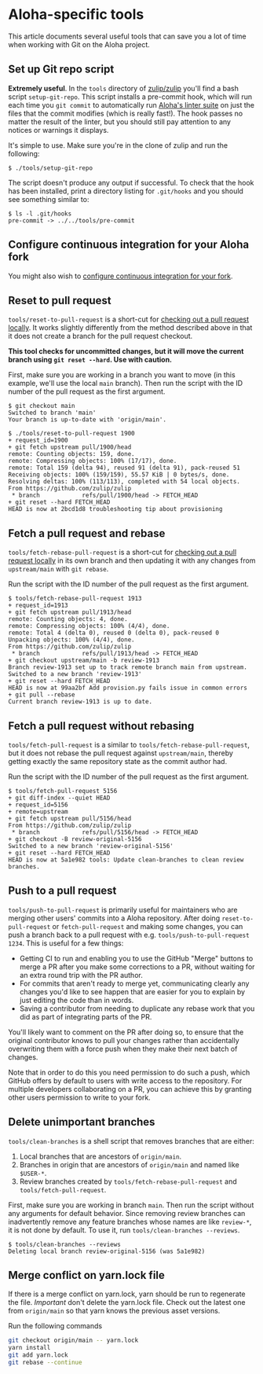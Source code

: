 # Aloha-specific tools

This article documents several useful tools that can save you a lot of
time when working with Git on the Aloha project.

## Set up Git repo script

**Extremely useful**. In the `tools` directory of
[zulip/zulip][github-zulip-zulip] you'll find a bash script
`setup-git-repo`. This script installs a pre-commit hook, which will
run each time you `git commit` to automatically run
[Aloha's linter suite](../testing/linters.md) on just the files that
the commit modifies (which is really fast!). The hook passes no matter
the result of the linter, but you should still pay attention to any
notices or warnings it displays.

It's simple to use. Make sure you're in the clone of zulip and run the following:

```console
$ ./tools/setup-git-repo
```

The script doesn't produce any output if successful. To check that the hook has
been installed, print a directory listing for `.git/hooks` and you should see
something similar to:

```console
$ ls -l .git/hooks
pre-commit -> ../../tools/pre-commit
```

## Configure continuous integration for your Aloha fork

You might also wish to [configure continuous integration for your fork][zulip-git-guide-ci].

## Reset to pull request

`tools/reset-to-pull-request` is a short-cut for [checking out a pull request
locally][zulip-git-guide-fetch-pr]. It works slightly differently from the method
described above in that it does not create a branch for the pull request
checkout.

**This tool checks for uncommitted changes, but it will move the
current branch using `git reset --hard`. Use with caution.**

First, make sure you are working in a branch you want to move (in this
example, we'll use the local `main` branch). Then run the script
with the ID number of the pull request as the first argument.

```console
$ git checkout main
Switched to branch 'main'
Your branch is up-to-date with 'origin/main'.

$ ./tools/reset-to-pull-request 1900
+ request_id=1900
+ git fetch upstream pull/1900/head
remote: Counting objects: 159, done.
remote: Compressing objects: 100% (17/17), done.
remote: Total 159 (delta 94), reused 91 (delta 91), pack-reused 51
Receiving objects: 100% (159/159), 55.57 KiB | 0 bytes/s, done.
Resolving deltas: 100% (113/113), completed with 54 local objects.
From https://github.com/zulip/zulip
 * branch            refs/pull/1900/head -> FETCH_HEAD
+ git reset --hard FETCH_HEAD
HEAD is now at 2bcd1d8 troubleshooting tip about provisioning
```

## Fetch a pull request and rebase

`tools/fetch-rebase-pull-request` is a short-cut for [checking out a pull
request locally][zulip-git-guide-fetch-pr] in its own branch and then updating it with any
changes from `upstream/main` with `git rebase`.

Run the script with the ID number of the pull request as the first argument.

```console
$ tools/fetch-rebase-pull-request 1913
+ request_id=1913
+ git fetch upstream pull/1913/head
remote: Counting objects: 4, done.
remote: Compressing objects: 100% (4/4), done.
remote: Total 4 (delta 0), reused 0 (delta 0), pack-reused 0
Unpacking objects: 100% (4/4), done.
From https://github.com/zulip/zulip
 * branch            refs/pull/1913/head -> FETCH_HEAD
+ git checkout upstream/main -b review-1913
Branch review-1913 set up to track remote branch main from upstream.
Switched to a new branch 'review-1913'
+ git reset --hard FETCH_HEAD
HEAD is now at 99aa2bf Add provision.py fails issue in common errors
+ git pull --rebase
Current branch review-1913 is up to date.
```

## Fetch a pull request without rebasing

`tools/fetch-pull-request` is a similar to `tools/fetch-rebase-pull-request`, but
it does not rebase the pull request against `upstream/main`, thereby getting
exactly the same repository state as the commit author had.

Run the script with the ID number of the pull request as the first argument.

```console
$ tools/fetch-pull-request 5156
+ git diff-index --quiet HEAD
+ request_id=5156
+ remote=upstream
+ git fetch upstream pull/5156/head
From https://github.com/zulip/zulip
 * branch            refs/pull/5156/head -> FETCH_HEAD
+ git checkout -B review-original-5156
Switched to a new branch 'review-original-5156'
+ git reset --hard FETCH_HEAD
HEAD is now at 5a1e982 tools: Update clean-branches to clean review branches.
```

## Push to a pull request

`tools/push-to-pull-request` is primarily useful for maintainers who
are merging other users' commits into a Aloha repository. After doing
`reset-to-pull-request` or `fetch-pull-request` and making some
changes, you can push a branch back to a pull request with e.g.
`tools/push-to-pull-request 1234`. This is useful for a few things:

- Getting CI to run and enabling you to use the GitHub "Merge" buttons
  to merge a PR after you make some corrections to a PR, without
  waiting for an extra round trip with the PR author.
- For commits that aren't ready to merge yet, communicating clearly
  any changes you'd like to see happen that are easier for you to
  explain by just editing the code than in words.
- Saving a contributor from needing to duplicate any rebase work that
  you did as part of integrating parts of the PR.

You'll likely want to comment on the PR after doing so, to ensure that
the original contributor knows to pull your changes rather than
accidentally overwriting them with a force push when they make their
next batch of changes.

Note that in order to do this you need permission to do such a push,
which GitHub offers by default to users with write access to the
repository. For multiple developers collaborating on a PR, you can
achieve this by granting other users permission to write to your fork.

## Delete unimportant branches

`tools/clean-branches` is a shell script that removes branches that are either:

1. Local branches that are ancestors of `origin/main`.
2. Branches in origin that are ancestors of `origin/main` and named like `$USER-*`.
3. Review branches created by `tools/fetch-rebase-pull-request` and `tools/fetch-pull-request`.

First, make sure you are working in branch `main`. Then run the script without any
arguments for default behavior. Since removing review branches can inadvertently remove any
feature branches whose names are like `review-*`, it is not done by default. To
use it, run `tools/clean-branches --reviews`.

```console
$ tools/clean-branches --reviews
Deleting local branch review-original-5156 (was 5a1e982)
```

## Merge conflict on yarn.lock file

If there is a merge conflict on yarn.lock, yarn should be run to
regenerate the file. _Important_ don't delete the yarn.lock file. Check out the
latest one from `origin/main` so that yarn knows the previous asset versions.

Run the following commands

```bash
git checkout origin/main -- yarn.lock
yarn install
git add yarn.lock
git rebase --continue
```

[github-zulip-zulip]: https://github.com/zulip/zulip/
[zulip-git-guide-fetch-pr]: collaborate.md#check-out-a-pull-request-locally
[zulip-git-guide-ci]: cloning.md#step-3-configure-continuous-integration-for-your-fork
